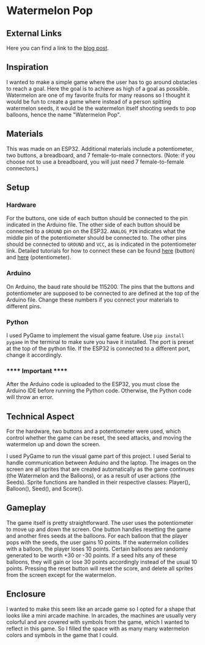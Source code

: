 # Watermelon Pop
## External Links
Here you can find a link to the [blog post](https://fabihai.github.io/).
## Inspiration
I wanted to make a simple game where the user has to go around obstacles to reach a goal. Here the goal is to achieve as high of a goal as possible. Watermelon are one of my favorite fruits for many reasons so I thought it would be fun to create a game where instead of a person spitting watermelon seeds, it would be the watermelon itself shooting seeds to pop balloons, hence the name "Watermelon Pop".

## Materials
This was made on an ESP32. Additional materials include a potentiometer, two buttons, a breadboard, and 7 female-to-male connectors. (Note: if you choose not to use a breadboard, you will just need 7 female-to-female connectors.)

## Setup
### Hardware
For the buttons, one side of each button should be connected to the pin indicated in the Arduino file. The other side of each button should be connected to a `GROUND` pin on the ESP32. `ANALOG_PIN` indicates what the middle pin of the potentiometer should be connected to. The other pins should be connected to `GROUND` and `VCC`, as is indicated in the potentiometer link. Detailed tutorials for how to connect these can be found <a href="https://esp32io.com/tutorials/esp32-button">here</a> (button) and <a href="https://esp32io.com/tutorials/esp32-potentiometer">here</a> (potentiometer).

### Arduino
On Arduino, the baud rate should be 115200. The pins that the buttons and potentiometer are supposed to be connected to are defined at the top of the Arduino file. Change these numbers if you connect your materials to different pins.
### Python
I used PyGame to implement the visual game feature. Use `pip install pygame` in the terminal to make sure you have it installed. The port is preset at the top of the python file. If the ESP32 is connected to a different port, change it accordingly.

### **** Important ****
After the Arduino code is uploaded to the ESP32, you must close the Arduino IDE before running the Python code. Otherwise, the Python code will throw an error.

## Technical Aspect

For the hardware, two buttons and a potentiometer were used, which control whether the game can be reset, the seed attacks, and moving the watermelon up and down the screen.

I used PyGame to run the visual game part of this project. I used Serial to handle communication between Arduino and the laptop. The images on the screen are all sprites that are created automatically as the game continues (the Watermelon and the Balloons), or as a result of user actions (the Seeds). Sprite functions are handled in their respective classes: Player(), Balloon(), Seed(), and Score().

## Gameplay
The game itself is pretty straightforward. The user uses the potentiometer to move up and down the screen. One button handles resetting the game and another fires seeds at the balloons. For each balloon that the player pops with the seeds, the user gains 10 points. If the watermelon collides with a balloon, the player loses 10 points. Certain balloons are randomly generated to be worth +30 or -30 points. If a seed hits any of these balloons, they will gain or lose 30 points accordingly instead of the usual 10 points. Pressing the reset button will reset the score, and delete all sprites from the screen except for the watermelon.

## Enclosure
I wanted to make this seem like an arcade game so I opted for a shape that looks like a mini arcade machine. In arcades, the machines are usually very colorful and are covered with symbols from the game, which I wanted to reflect in this game. So I filled the space with as many many watermelon colors and symbols in the game that I could.
